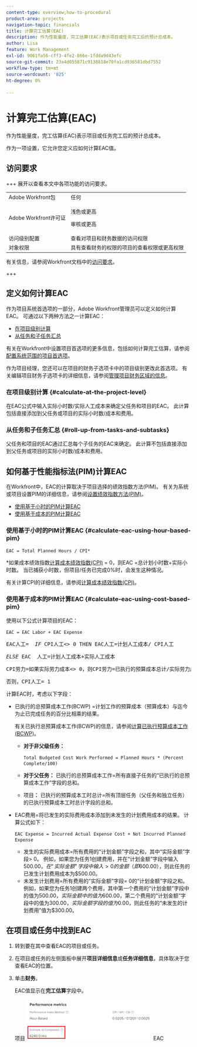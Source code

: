 ```yaml
---
content-type: overview;how-to-procedural
product-area: projects
navigation-topic: financials
title: 计算完工估算(EAC)
description: 作为性能量度，完工估算(EAC)表示项目或任务完工后的预计总成本。
author: Lisa
feature: Work Management
exl-id: 9061fa56-cff3-4fe2-866e-1fdda9d43efc
source-git-commit: 23a4d055871c9138818e70fa1cd936581dbd7552
workflow-type: tm+mt
source-wordcount: '825'
ht-degree: 0%

---
```


# 计算完工估算(EAC)

<!--
<p data-mc-conditions="QuicksilverOrClassic.Draft mode">(NOTE: Linked to the product. Do not change link!) </p>
-->

作为性能量度，完工估算(EAC)表示项目或任务完工后的预计总成本。

作为一项设置，它允许您定义应如何计算EAC值。 

## 访问要求

+++ 展开以查看本文中各项功能的访问要求。

<table style="table-layout:auto"> 
 <col> 
 <col> 
 <tbody> 
  <tr> 
   <td>Adobe Workfront包</td> 
   <td>任何</td> 
  </tr> 
  <tr> 
   <td>Adobe Workfront许可证</td> 
   <td>
   <p>浅色或更高</p>
   <p>审核或更高</p></td>  
  </tr> 
  <tr> 
   <td>访问级别配置</td> 
   <td>查看对项目和财务数据的访问权限</td> 
  </tr> 
  <tr> 
   <td>对象权限</td> 
   <td>具有查看财务的权限的项目的查看权限或更高权限</td> 
  </tr> 
 </tbody> 
</table>

有关信息，请参阅Workfront文档中的[访问要求](/help/quicksilver/administration-and-setup/add-users/access-levels-and-object-permissions/access-level-requirements-in-documentation.md)。

+++

## 定义如何计算EAC

作为项目系统首选项的一部分，Adobe Workfront管理员可以定义如何计算EAC。 可通过以下两种方法之一计算EAC：

* [在项目级别计算](#calculate-at-the-project-level)
* [从任务和子任务汇总](#roll-up-from-tasks-and-subtasks)

有关在Workfront中设置项目首选项的更多信息，包括如何计算完工估算，请参阅[配置系统范围的项目首选项](../../../administration-and-setup/set-up-workfront/configure-system-defaults/set-project-preferences.md)。

作为项目经理，您还可以在项目的财务子选项卡中的项目级别更改此首选项。 有关编辑项目财务子选项卡的详细信息，请参阅[管理项目财务区域的信息](../../../manage-work/projects/project-finances/manage-project-finance-area.md)。

### 在项目级别计算 {#calculate-at-the-project-level}

在EAC公式中输入实际小时数/实际人工成本来确定父任务和项目的EAC。 此计算包括直接添加到父任务或项目的实际小时数/成本和费用。

### 从任务和子任务汇总 {#roll-up-from-tasks-and-subtasks}

父任务和项目的EAC通过汇总每个子任务的EAC来确定。 此计算不包括直接添加到父任务或项目的实际小时数/成本和费用。

## 如何基于性能指标法(PIM)计算EAC

在Workfront中，EAC的计算取决于项目选择的绩效指数方法(PIM)。 有关为系统或项目设置PIM的详细信息，请参阅[设置绩效指数方法(PIM)](../../../manage-work/projects/project-finances/set-pim.md)。

* [使用基于小时的PIM计算EAC](#calculate-eac-using-hour-based-pim)
* [使用基于成本的PIM计算EAC](#calculate-eac-using-cost-based-pim)

### 使用基于小时的PIM计算EAC {#calculate-eac-using-hour-based-pim}

```
EAC = Total Planned Hours / CPI*
```

&#42;如果成本绩效指数[计算成本绩效指数(CPI)](../../../manage-work/projects/project-finances/calculate-cpi.md) = 0，则EAC =总计划小时数+实际小时数。 当已捕获小时数，但项目/任务已完成0%时，会发生这种情况。

有关计算CPI的详细信息，请参阅[计算成本绩效指数(CPI)](../../../manage-work/projects/project-finances/calculate-cpi.md)。

### 使用基于成本的PIM计算EAC {#calculate-eac-using-cost-based-pim}

使用以下公式计算项目的EAC：

```
EAC = EAC Labor + EAC Expense 
```

<pre>EAC人工=  <em>IF</em> CPI人工&lt;&gt; 0 THEN EAC人工=计划人工成本/ CPI人工</pre><pre><em>ELSE</em> EAC  人工=计划人工成本+实际人工成本</pre><pre>CPI劳力=如果实际劳力成本&lt;&gt; 0，则CPI劳力=已执行的预算成本总计/实际劳力成本</pre><pre>否则，CPI人工= 1 </pre>计算EAC时，考虑以下字段：

* 已执行的总预算成本工作(BCWP) =计划工作的预算成本（预算成本）与迄今为止已完成任务的百分比相乘的结果。

  有关已执行总预算成本工作(BCWP)的信息，请参阅[计算已执行预算成本工作(BCWP)](../../../manage-work/projects/project-finances/calculate-bcwp.md)。

   * **对于非父级任务：**

     ```
     Total Budgeted Cost Work Performed = Planned Hours * (Percent Complete/100)
     ```

   * **对于父任务：**
已执行的总预算成本工作=所有直接子任务的“已执行的总预算成本工作”字段的总和。

   * 项目&#x200B;**：**
已执行的预算成本工时总计=所有顶层任务（父任务和独立任务）的已执行预算成本工时总计字段的总和。 

* EAC费用=将已发生的实际费用成本添加到未发生的计划费用成本的结果。 计算公式如下：

  ```
  EAC Expense = Incurred Actual Expense Cost + Not Incurred Planned Expense
  ```

   * 发生的实际费用成本=所有费用的“计划金额”字段之和，其中“实际金额”字段> 0。 例如，如果您为任务1创建费用，并在“计划金额”字段中输入$500.00，在“实际金额”字段中输入> 0的金额（即$600.00），则此任务的已发生计划费用成本为$500.00。
   * 未发生计划费用=所有费用的“实际金额”字段= 0的“计划金额”字段之和。 例如，如果您为任务1创建两个费用，其中第一个费用的“计划金额”字段中的值为$500.00，实际金额中的值为$600.00，第二个费用的“计划金额”字段中的值为$300.00，实际金额字段的值为$0.00，则此任务的“未发生的计划费用”值为$300.00。 

## 在项目或任务中找到EAC

1. 转到要在其中查看EAC的项目或任务。
1. 在项目或任务的左侧面板中展开&#x200B;**项目详细信息**&#x200B;或&#x200B;**任务详细信息**，具体取决于您查看EAC的位置。

1. 单击&#x200B;**财务**。 

   EAC值显示在&#x200B;**完工估算**&#x200B;字段中。

   项目![上的](assets/eac-highlighted-on-project-350x112.png)EAC

